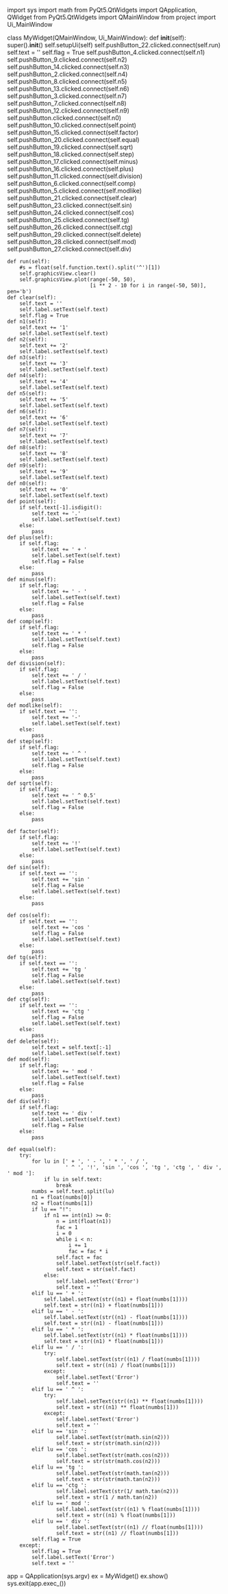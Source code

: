 import sys
import math
from PyQt5.QtWidgets import QApplication, QWidget
from PyQt5.QtWidgets import QMainWindow
from project import Ui_MainWindow


class MyWidget(QMainWindow, Ui_MainWindow):
    def __init__(self):
        super().__init__()
        self.setupUi(self)
        self.pushButton_22.clicked.connect(self.run)
        self.text = ''
        self.flag = True
        self.pushButton_4.clicked.connect(self.n1)
        self.pushButton_9.clicked.connect(self.n2)
        self.pushButton_14.clicked.connect(self.n3)
        self.pushButton_2.clicked.connect(self.n4)
        self.pushButton_8.clicked.connect(self.n5)
        self.pushButton_13.clicked.connect(self.n6)
        self.pushButton_3.clicked.connect(self.n7)
        self.pushButton_7.clicked.connect(self.n8)
        self.pushButton_12.clicked.connect(self.n9)
        self.pushButton.clicked.connect(self.n0)
        self.pushButton_10.clicked.connect(self.point)
        self.pushButton_15.clicked.connect(self.factor)
        self.pushButton_20.clicked.connect(self.equal)
        self.pushButton_19.clicked.connect(self.sqrt)
        self.pushButton_18.clicked.connect(self.step)
        self.pushButton_17.clicked.connect(self.minus)
        self.pushButton_16.clicked.connect(self.plus)
        self.pushButton_11.clicked.connect(self.division)
        self.pushButton_6.clicked.connect(self.comp)
        self.pushButton_5.clicked.connect(self.modlike)
        self.pushButton_21.clicked.connect(self.clear)
        self.pushButton_23.clicked.connect(self.sin)
        self.pushButton_24.clicked.connect(self.cos)
        self.pushButton_25.clicked.connect(self.tg)
        self.pushButton_26.clicked.connect(self.ctg)
        self.pushButton_29.clicked.connect(self.delete)
        self.pushButton_28.clicked.connect(self.mod)
        self.pushButton_27.clicked.connect(self.div)



    def run(self):
        #s = float(self.function.text().split('^')[1])
        self.graphicsView.clear()
        self.graphicsView.plot(range(-50, 50),
                               [i ** 2 - 10 for i in range(-50, 50)], pen='b')
    def clear(self):
        self.text = ''
        self.label.setText(self.text)
        self.flag = True
    def n1(self):
        self.text += '1'
        self.label.setText(self.text)
    def n2(self):
        self.text += '2'
        self.label.setText(self.text)
    def n3(self):
        self.text += '3'
        self.label.setText(self.text)
    def n4(self):
        self.text += '4'
        self.label.setText(self.text)
    def n5(self):
        self.text += '5'
        self.label.setText(self.text)
    def n6(self):
        self.text += '6'
        self.label.setText(self.text)
    def n7(self):
        self.text += '7'
        self.label.setText(self.text)
    def n8(self):
        self.text += '8'
        self.label.setText(self.text)
    def n9(self):
        self.text += '9'
        self.label.setText(self.text)
    def n0(self):
        self.text += '0'
        self.label.setText(self.text)
    def point(self):
        if self.text[-1].isdigit():
            self.text += '.'
            self.label.setText(self.text)
        else:
            pass
    def plus(self):
        if self.flag:
            self.text += ' + '
            self.label.setText(self.text)
            self.flag = False
        else:
            pass
    def minus(self):
        if self.flag:
            self.text += ' - '
            self.label.setText(self.text)
            self.flag = False
        else:
            pass
    def comp(self):
        if self.flag:
            self.text += ' * '
            self.label.setText(self.text)
            self.flag = False
        else:
            pass
    def division(self):
        if self.flag:
            self.text += ' / '
            self.label.setText(self.text)
            self.flag = False
        else:
            pass
    def modlike(self):
        if self.text == '':
            self.text += '-'
            self.label.setText(self.text)
        else:
            pass
    def step(self):
        if self.flag:
            self.text += ' ^ '
            self.label.setText(self.text)
            self.flag = False
        else:
            pass
    def sqrt(self):
        if self.flag:
            self.text += ' ^ 0.5'
            self.label.setText(self.text)
            self.flag = False
        else:
            pass

    def factor(self):
        if self.flag:
            self.text += '!'
            self.label.setText(self.text)
        else:
            pass
    def sin(self):
        if self.text == '':
            self.text += 'sin '
            self.flag = False
            self.label.setText(self.text)
        else:
            pass

    def cos(self):
        if self.text == '':
            self.text += 'cos '
            self.flag = False
            self.label.setText(self.text)
        else:
            pass
    def tg(self):
        if self.text == '':
            self.text += 'tg '
            self.flag = False
            self.label.setText(self.text)
        else:
            pass
    def ctg(self):
        if self.text == '':
            self.text += 'ctg '
            self.flag = False
            self.label.setText(self.text)
        else:
            pass
    def delete(self):
            self.text = self.text[:-1]
            self.label.setText(self.text)
    def mod(self):
        if self.flag:
            self.text += ' mod '
            self.label.setText(self.text)
            self.flag = False
        else:
            pass
    def div(self):
        if self.flag:
            self.text += ' div '
            self.label.setText(self.text)
            self.flag = False
        else:
            pass

    def equal(self):
        try:
            for lu in [' + ', ' - ', ' * ', ' / ',
                       ' ^ ', '!', 'sin ', 'cos ', 'tg ', 'ctg ', ' div ', ' mod ']:
                if lu in self.text:
                    break
            numbs = self.text.split(lu)
            n1 = float(numbs[0])
            n2 = float(numbs[1])
            if lu == "!":
                if n1 == int(n1) >= 0:
                    n = int(float(n1))
                    fac = 1
                    i = 0
                    while i < n:
                        i += 1
                        fac = fac * i
                    self.fact = fac
                    self.label.setText(str(self.fact))
                    self.text = str(self.fact)
                else:
                    self.label.setText('Error')
                    self.text = ''
            elif lu == ' + ':
                self.label.setText(str((n1) + float(numbs[1])))
                self.text = str((n1) + float(numbs[1]))
            elif lu == ' - ':
                self.label.setText(str((n1) - float(numbs[1])))
                self.text = str((n1) - float(numbs[1]))
            elif lu == ' * ':
                self.label.setText(str((n1) * float(numbs[1])))
                self.text = str((n1) * float(numbs[1]))
            elif lu == ' / ':
                try:
                    self.label.setText(str((n1) / float(numbs[1])))
                    self.text = str((n1) / float(numbs[1]))
                except:
                    self.label.setText('Error')
                    self.text = ''
            elif lu == ' ^ ':
                try:
                    self.label.setText(str((n1) ** float(numbs[1])))
                    self.text = str((n1) ** float(numbs[1]))
                except:
                    self.label.setText('Error')
                    self.text = ''
            elif lu == 'sin ':
                    self.label.setText(str(math.sin(n2)))
                    self.text = str(str(math.sin(n2)))
            elif lu == 'cos ':
                    self.label.setText(str(math.cos(n2)))
                    self.text = str(str(math.cos(n2)))
            elif lu == 'tg ':
                    self.label.setText(str(math.tan(n2)))
                    self.text = str(str(math.tan(n2)))
            elif lu == 'ctg ':
                    self.label.setText(str(1/ math.tan(n2)))
                    self.text = str(1 / math.tan(n2))
            elif lu == ' mod ':
                    self.label.setText(str((n1) % float(numbs[1])))
                    self.text = str((n1) % float(numbs[1]))
            elif lu == ' div ':
                    self.label.setText(str((n1) // float(numbs[1])))
                    self.text = str((n1) // float(numbs[1]))
            self.flag = True
        except:
            self.flag = True
            self.label.setText('Error')
            self.text = ''

app = QApplication(sys.argv)
ex = MyWidget()
ex.show()
sys.exit(app.exec_())
